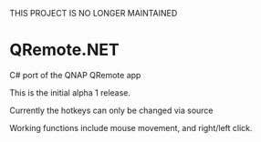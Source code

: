THIS PROJECT IS NO LONGER MAINTAINED

QRemote.NET
===========

C# port of the QNAP QRemote app

This is the initial alpha 1 release. 

Currently the hotkeys can only be changed via source

Working functions include mouse movement, and right/left click.
